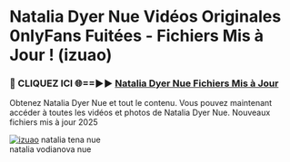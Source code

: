 # Natalia Dyer Nue Vidéos Originales 0nlyFans Fuitées - Fichiers Mis à Jour ! (izuao)

<h3>🔴 CLIQUEZ ICI 🌐==►► <a href="https://tinyurl.com/2pmr4ezf" rel="nofollow">Natalia Dyer Nue Fichiers Mis à Jour</a></h3>

Obtenez Natalia Dyer Nue et tout le contenu. Vous pouvez maintenant accéder à toutes les vidéos et photos de Natalia Dyer Nue. Nouveaux fichiers mis à jour 2025

[![izuao](https://i.imgur.com/6SNvagu.gif)](https://tinyurl.com/2pmr4ezf)
natalia tena nue<br>
natalia vodianova nue